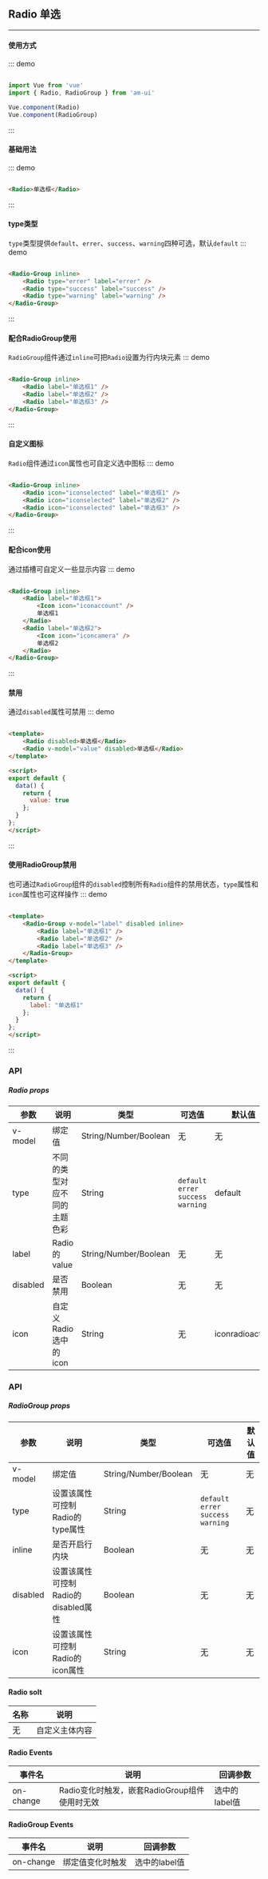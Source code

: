 <!--
 * @Author: Fone丶峰
 * @Date: 2019-11-05 10:53:12
 * @LastEditors: Fone丶峰
 * @LastEditTime: 2020-04-08 10:12:52
 * @Description: msg
 * @Email: qinrifeng@163.com
 * @Github: https://github.com/FoneQinrf
 -->

## Radio 单选
---

#### 使用方式
::: demo
``` javascript

import Vue from 'vue'
import { Radio, RadioGroup } from 'am-ui'

Vue.component(Radio)
Vue.component(RadioGroup)

```
:::

#### 基础用法
::: demo
```html

<Radio>单选框</Radio>

```
:::

#### type类型
`type`类型提供`default`、`errer`、`success`、`warning`四种可选，默认`default`
::: demo
```html

<Radio-Group inline>
    <Radio type="errer" label="errer" />
    <Radio type="success" label="success" />
    <Radio type="warning" label="warning" />
</Radio-Group>

```
:::

#### 配合RadioGroup使用

`RadioGroup`组件通过`inline`可把`Radio`设置为行内块元素
::: demo
```html

<Radio-Group inline>
    <Radio label="单选框1" />
    <Radio label="单选框2" />
    <Radio label="单选框3" />
</Radio-Group>

```
:::

#### 自定义图标

`Radio`组件通过`icon`属性也可自定义选中图标
::: demo
```html

<Radio-Group inline>
    <Radio icon="iconselected" label="单选框1" />
    <Radio icon="iconselected" label="单选框2" />
    <Radio icon="iconselected" label="单选框3" />
</Radio-Group>

```
:::

#### 配合icon使用

通过插槽可自定义一些显示内容
::: demo
```html

<Radio-Group inline>
    <Radio label="单选框1">
        <Icon icon="iconaccount" />
        单选框1
    </Radio>
    <Radio label="单选框2">
        <Icon icon="iconcamera" />
        单选框2
    </Radio>
</Radio-Group>

```
:::

#### 禁用

通过`disabled`属性可禁用
::: demo
```html

<template>
    <Radio disabled>单选框</Radio>
    <Radio v-model="value" disabled>单选框</Radio>
</template>

<script>
export default {
  data() {
    return {
      value: true
    };
  }
};
</script>

```
:::

#### 使用RadioGroup禁用

也可通过`RadioGroup`组件的`disabled`控制所有`Radio`组件的禁用状态，`type`属性和`icon`属性也可这样操作
::: demo
```html

<template>
    <Radio-Group v-model="label" disabled inline>
        <Radio label="单选框1" />
        <Radio label="单选框2" />
        <Radio label="单选框3" />
    </Radio-Group>
</template>

<script>
export default {
  data() {
    return {
      label: "单选框1"
    };
  }
};
</script>

```
:::

### API
##### Radio props
| 参数 | 说明 | 类型 | 可选值 | 默认值 |
|------|------------|------------|------------|------------|
| v-model  | 绑定值       | String/Number/Boolean       | 无 | 无
| type  | 不同的类型对应不同的主题色彩      | String       | `default` `errer` `success` `warning` | default |
| label  | Radio 的 value      | String/Number/Boolean    | 无 | 无 |
| disabled  | 是否禁用       | Boolean       | 无 | 无 |
| icon  | 自定义Radio选中的icon    | String       | 无 | iconradioactive |

### API
##### RadioGroup props
| 参数 | 说明 | 类型 | 可选值 | 默认值 |
|------|------------|------------|------------|------------|
| v-model  | 绑定值       | String/Number/Boolean       | 无 | 无
| type  |    设置该属性可控制Radio的type属性   | String       | `default` `errer` `success` `warning` | 无 |
| inline  | 是否开启行内块      | Boolean    | 无 | 无 |
| disabled  | 设置该属性可控制Radio的disabled属性       | Boolean       | 无 | 无 |
| icon  | 设置该属性可控制Radio的icon属性    | String       | 无 | 无 |

#### Radio solt
| 名称 | 说明 |
|------|------------|
| 无  | 自定义主体内容 |

#### Radio Events
| 事件名 | 说明 | 回调参数 |
|------|------------|------------|
| on-change | Radio变化时触发，嵌套RadioGroup组件使用时无效 |  选中的label值  |

#### RadioGroup Events
| 事件名 | 说明 | 回调参数 |
|------|------------|------------|
| on-change | 绑定值变化时触发 |  选中的label值  |